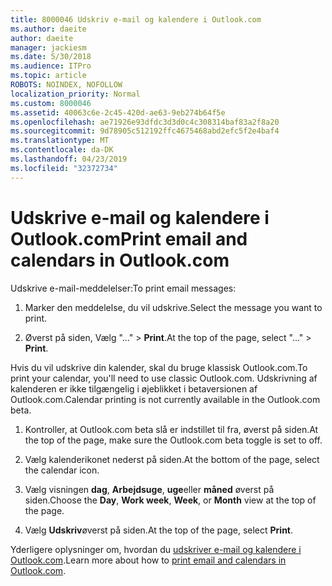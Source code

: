 ```yaml
---
title: 8000046 Udskriv e-mail og kalendere i Outlook.com
ms.author: daeite
author: daeite
manager: jackiesm
ms.date: 5/30/2018
ms.audience: ITPro
ms.topic: article
ROBOTS: NOINDEX, NOFOLLOW
localization_priority: Normal
ms.custom: 8000046
ms.assetid: 40063c6e-2c45-420d-ae63-9eb274b64f5e
ms.openlocfilehash: ae71926e93dfdc3d3d0c4c308314baf83a2f8a20
ms.sourcegitcommit: 9d78905c512192ffc4675468abd2efc5f2e4baf4
ms.translationtype: MT
ms.contentlocale: da-DK
ms.lasthandoff: 04/23/2019
ms.locfileid: "32372734"
---
```

# <a name="print-email-and-calendars-in-outlookcom"></a><span data-ttu-id="03afc-102">Udskrive e-mail og kalendere i Outlook.com</span><span class="sxs-lookup"><span data-stu-id="03afc-102">Print email and calendars in Outlook.com</span></span>

<span data-ttu-id="03afc-103">Udskrive e-mail-meddelelser:</span><span class="sxs-lookup"><span data-stu-id="03afc-103">To print email messages:</span></span>
  
1. <span data-ttu-id="03afc-104">Marker den meddelelse, du vil udskrive.</span><span class="sxs-lookup"><span data-stu-id="03afc-104">Select the message you want to print.</span></span>
    
2. <span data-ttu-id="03afc-105">Øverst på siden, Vælg "..." \> **Print**.</span><span class="sxs-lookup"><span data-stu-id="03afc-105">At the top of the page, select "..." \> **Print**.</span></span> 
    
<span data-ttu-id="03afc-106">Hvis du vil udskrive din kalender, skal du bruge klassisk Outlook.com.</span><span class="sxs-lookup"><span data-stu-id="03afc-106">To print your calendar, you'll need to use classic Outlook.com.</span></span> <span data-ttu-id="03afc-107">Udskrivning af kalenderen er ikke tilgængelig i øjeblikket i betaversionen af Outlook.com.</span><span class="sxs-lookup"><span data-stu-id="03afc-107">Calendar printing is not currently available in the Outlook.com beta.</span></span>
  
1. <span data-ttu-id="03afc-108">Kontroller, at Outlook.com beta slå er indstillet til fra, øverst på siden.</span><span class="sxs-lookup"><span data-stu-id="03afc-108">At the top of the page, make sure the Outlook.com beta toggle is set to off.</span></span>
    
2. <span data-ttu-id="03afc-109">Vælg kalenderikonet nederst på siden.</span><span class="sxs-lookup"><span data-stu-id="03afc-109">At the bottom of the page, select the calendar icon.</span></span>
    
3. <span data-ttu-id="03afc-110">Vælg visningen **dag**, **Arbejdsuge**, **uge**eller **måned** øverst på siden.</span><span class="sxs-lookup"><span data-stu-id="03afc-110">Choose the **Day**, **Work week**, **Week**, or **Month** view at the top of the page.</span></span> 
    
4. <span data-ttu-id="03afc-111">Vælg **Udskriv**øverst på siden.</span><span class="sxs-lookup"><span data-stu-id="03afc-111">At the top of the page, select **Print**.</span></span> 
    
<span data-ttu-id="03afc-112">Yderligere oplysninger om, hvordan du [udskriver e-mail og kalendere i Outlook.com](https://go.microsoft.com/fwlink/p/?linkid=2001208&amp;clcid=0x409).</span><span class="sxs-lookup"><span data-stu-id="03afc-112">Learn more about how to [print email and calendars in Outlook.com](https://go.microsoft.com/fwlink/p/?linkid=2001208&amp;clcid=0x409).</span></span>
  

